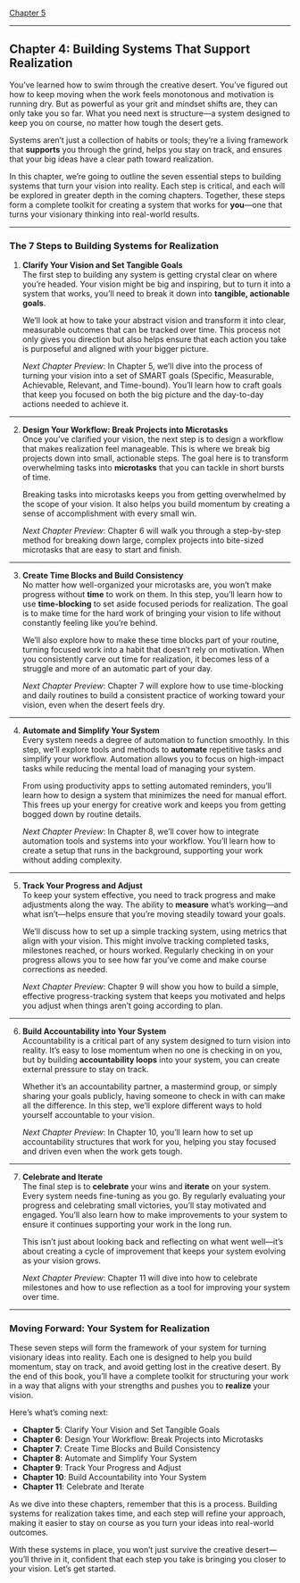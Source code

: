 [Chapter 5](vp5.html)

-----

## **Chapter 4: Building Systems That Support Realization**

You’ve learned how to swim through the creative desert. You’ve figured out how to keep moving when the work feels monotonous and motivation is running dry. But as powerful as your grit and mindset shifts are, they can only take you so far. What you need next is structure—a system designed to keep you on course, no matter how tough the desert gets.

Systems aren’t just a collection of habits or tools; they’re a living framework that **supports** you through the grind, helps you stay on track, and ensures that your big ideas have a clear path toward realization. 

In this chapter, we’re going to outline the seven essential steps to building systems that turn your vision into reality. Each step is critical, and each will be explored in greater depth in the coming chapters. Together, these steps form a complete toolkit for creating a system that works for **you**—one that turns your visionary thinking into real-world results.

---

### **The 7 Steps to Building Systems for Realization**

1. **Clarify Your Vision and Set Tangible Goals**  
   The first step to building any system is getting crystal clear on where you’re headed. Your vision might be big and inspiring, but to turn it into a system that works, you’ll need to break it down into **tangible, actionable goals**. 

   We’ll look at how to take your abstract vision and transform it into clear, measurable outcomes that can be tracked over time. This process not only gives you direction but also helps ensure that each action you take is purposeful and aligned with your bigger picture.

   *Next Chapter Preview*: In Chapter 5, we’ll dive into the process of turning your vision into a set of SMART goals (Specific, Measurable, Achievable, Relevant, and Time-bound). You’ll learn how to craft goals that keep you focused on both the big picture and the day-to-day actions needed to achieve it.

---

2. **Design Your Workflow: Break Projects into Microtasks**  
   Once you’ve clarified your vision, the next step is to design a workflow that makes realization feel manageable. This is where we break big projects down into small, actionable steps. The goal here is to transform overwhelming tasks into **microtasks** that you can tackle in short bursts of time.

   Breaking tasks into microtasks keeps you from getting overwhelmed by the scope of your vision. It also helps you build momentum by creating a sense of accomplishment with every small win.

   *Next Chapter Preview*: Chapter 6 will walk you through a step-by-step method for breaking down large, complex projects into bite-sized microtasks that are easy to start and finish.

---

3. **Create Time Blocks and Build Consistency**  
   No matter how well-organized your microtasks are, you won’t make progress without **time** to work on them. In this step, you’ll learn how to use **time-blocking** to set aside focused periods for realization. The goal is to make time for the hard work of bringing your vision to life without constantly feeling like you’re behind.

   We’ll also explore how to make these time blocks part of your routine, turning focused work into a habit that doesn’t rely on motivation. When you consistently carve out time for realization, it becomes less of a struggle and more of an automatic part of your day.

   *Next Chapter Preview*: Chapter 7 will explore how to use time-blocking and daily routines to build a consistent practice of working toward your vision, even when the desert feels dry.

---

4. **Automate and Simplify Your System**  
   Every system needs a degree of automation to function smoothly. In this step, we’ll explore tools and methods to **automate** repetitive tasks and simplify your workflow. Automation allows you to focus on high-impact tasks while reducing the mental load of managing your system.

   From using productivity apps to setting automated reminders, you’ll learn how to design a system that minimizes the need for manual effort. This frees up your energy for creative work and keeps you from getting bogged down by routine details.

   *Next Chapter Preview*: In Chapter 8, we’ll cover how to integrate automation tools and systems into your workflow. You’ll learn how to create a setup that runs in the background, supporting your work without adding complexity.

---

5. **Track Your Progress and Adjust**  
   To keep your system effective, you need to track progress and make adjustments along the way. The ability to **measure** what’s working—and what isn’t—helps ensure that you’re moving steadily toward your goals.

   We’ll discuss how to set up a simple tracking system, using metrics that align with your vision. This might involve tracking completed tasks, milestones reached, or hours worked. Regularly checking in on your progress allows you to see how far you’ve come and make course corrections as needed.

   *Next Chapter Preview*: Chapter 9 will show you how to build a simple, effective progress-tracking system that keeps you motivated and helps you adjust when things aren’t going according to plan.

---

6. **Build Accountability into Your System**  
   Accountability is a critical part of any system designed to turn vision into reality. It’s easy to lose momentum when no one is checking in on you, but by building **accountability loops** into your system, you can create external pressure to stay on track.

   Whether it’s an accountability partner, a mastermind group, or simply sharing your goals publicly, having someone to check in with can make all the difference. In this step, we’ll explore different ways to hold yourself accountable to your vision.

   *Next Chapter Preview*: In Chapter 10, you’ll learn how to set up accountability structures that work for you, helping you stay focused and driven even when the work gets tough.

---

7. **Celebrate and Iterate**  
   The final step is to **celebrate** your wins and **iterate** on your system. Every system needs fine-tuning as you go. By regularly evaluating your progress and celebrating small victories, you’ll stay motivated and engaged. You’ll also learn how to make improvements to your system to ensure it continues supporting your work in the long run.

   This isn’t just about looking back and reflecting on what went well—it’s about creating a cycle of improvement that keeps your system evolving as your vision grows.

   *Next Chapter Preview*: Chapter 11 will dive into how to celebrate milestones and how to use reflection as a tool for improving your system over time.

---

### **Moving Forward: Your System for Realization**

These seven steps will form the framework of your system for turning visionary ideas into reality. Each one is designed to help you build momentum, stay on track, and avoid getting lost in the creative desert. By the end of this book, you’ll have a complete toolkit for structuring your work in a way that aligns with your strengths and pushes you to **realize** your vision.

Here’s what’s coming next:

- **Chapter 5**: Clarify Your Vision and Set Tangible Goals
- **Chapter 6**: Design Your Workflow: Break Projects into Microtasks
- **Chapter 7**: Create Time Blocks and Build Consistency
- **Chapter 8**: Automate and Simplify Your System
- **Chapter 9**: Track Your Progress and Adjust
- **Chapter 10**: Build Accountability into Your System
- **Chapter 11**: Celebrate and Iterate

As we dive into these chapters, remember that this is a process. Building systems for realization takes time, and each step will refine your approach, making it easier to stay on course as you turn your ideas into real-world outcomes.

With these systems in place, you won’t just survive the creative desert—you’ll thrive in it, confident that each step you take is bringing you closer to your vision. Let’s get started.
